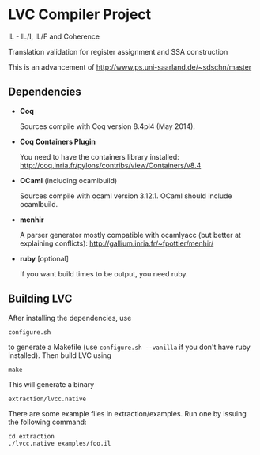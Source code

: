# LVC Compiler Project
IL - IL/I, IL/F and Coherence

Translation validation for register assignment and SSA construction

This is an advancement of http://www.ps.uni-saarland.de/~sdschn/master


## Dependencies

- **Coq**

    Sources compile with Coq version 8.4pl4 (May 2014).

- **Coq Containers Plugin**

    You need to have the containers library installed:
    http://coq.inria.fr/pylons/contribs/view/Containers/v8.4

- **OCaml** (including ocamlbuild)

    Sources compile with ocaml version 3.12.1. OCaml should include ocamlbuild.

- **menhir**

    A parser generator mostly compatible with ocamlyacc (but better at explaining conflicts):
    http://gallium.inria.fr/~fpottier/menhir/

- **ruby** [optional]

    If you want build times to be output, you need ruby.

## Building LVC

After installing the dependencies, use

	configure.sh

to generate a Makefile (use `configure.sh --vanilla` if you don't have ruby installed). Then build LVC using

	make

This will generate a binary

	extraction/lvcc.native

There are some example files in extraction/examples. Run one by issuing the following command:

	cd extraction
	./lvcc.native examples/foo.il
